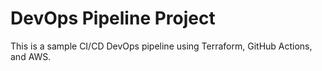 # DevOps Pipeline Project

This is a sample CI/CD DevOps pipeline using Terraform, GitHub Actions, and AWS.